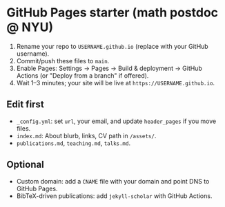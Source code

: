 # GitHub Pages starter (math postdoc @ NYU)

1. Rename your repo to `USERNAME.github.io` (replace with your GitHub username).
2. Commit/push these files to `main`.
3. Enable Pages: Settings → Pages → Build & deployment → GitHub Actions (or "Deploy from a branch" if offered).
4. Wait 1–3 minutes; your site will be live at `https://USERNAME.github.io`.

## Edit first
- `_config.yml`: set `url`, your email, and update `header_pages` if you move files.
- `index.md`: About blurb, links, CV path in `/assets/`.
- `publications.md`, `teaching.md`, `talks.md`.

## Optional
- Custom domain: add a `CNAME` file with your domain and point DNS to GitHub Pages.
- BibTeX-driven publications: add `jekyll-scholar` with GitHub Actions.
